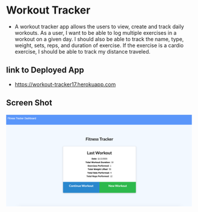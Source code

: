 # Workout Tracker

* A workout tracker app allows the users to  view, create and track daily workouts. As a user, I want to be able to log multiple exercises in a workout on a given day. I should also be able to track the name, type, weight, sets, reps, and duration of exercise. If the exercise is a cardio exercise, I should be able to track my distance traveled.

## link to Deployed App

 * https://workout-tracker17.herokuapp.com


 ## Screen Shot
 <img src="workoutTracker.png">



